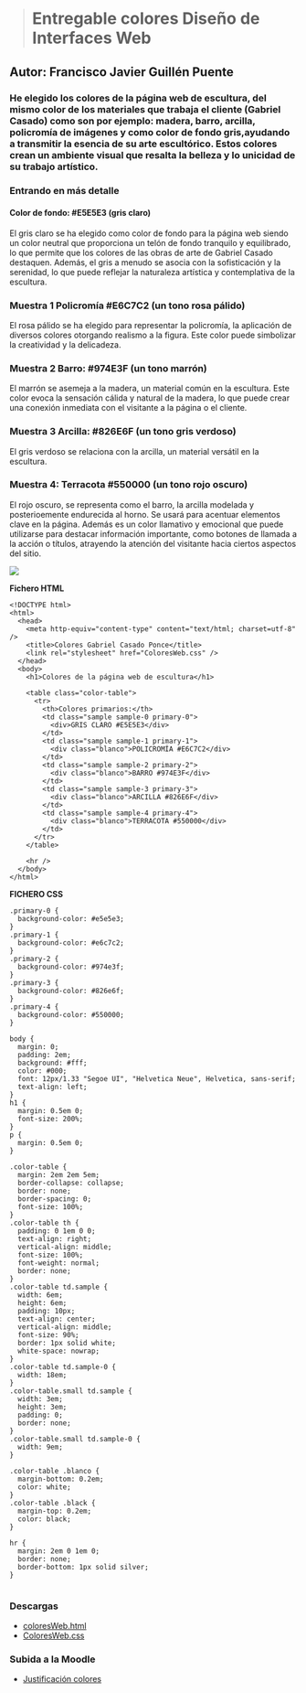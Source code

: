 > # Entregable colores Diseño de Interfaces Web

## Autor: Francisco Javier Guillén Puente

### He elegido los colores de la página web de escultura, del mismo color de los materiales que trabaja el cliente (Gabriel Casado) como son por ejemplo: madera, barro, arcilla, policromía de imágenes y como color de fondo gris,ayudando a transmitir la esencia de su arte escultórico. Estos colores crean un ambiente visual que resalta la belleza y lo unicidad de su trabajo artístico.

### Entrando en más detalle

#### Color de fondo: #E5E5E3 (gris claro)

El gris claro se ha elegido como color de fondo para la página web siendo un color neutral que proporciona un telón de fondo tranquilo y equilibrado, lo que permite que los colores de las obras de arte de Gabriel Casado destaquen. Además, el gris a menudo se asocia con la sofisticación y la serenidad, lo que puede reflejar la naturaleza artística y contemplativa de la escultura.

### Muestra 1 Policromía #E6C7C2 (un tono rosa pálido)

El rosa pálido se ha elegido para representar la policromía, la aplicación de diversos colores otorgando realismo a la figura. Este color puede simbolizar la creatividad y la delicadeza.

### Muestra 2 Barro: #974E3F (un tono marrón)

El marrón se asemeja a la madera, un material común en la escultura. Este color evoca la sensación cálida y natural de la madera, lo que puede crear una conexión inmediata con el visitante a la página o el cliente.

### Muestra 3 Arcilla: #826E6F (un tono gris verdoso)

El gris verdoso se relaciona con la arcilla, un material versátil en la escultura.

### Muestra 4: Terracota #550000 (un tono rojo oscuro)

El rojo oscuro, se representa como el barro, la arcilla modelada y posterioemente endurecida al horno. Se usará para acentuar elementos clave en la página. Además es un color llamativo y emocional que puede utilizarse para destacar información importante, como botones de llamada a la acción o títulos, atrayendo la atención del visitante hacia ciertos aspectos del sitio.

![](./Justificación%20colores.png)

**Fichero HTML**

```
<!DOCTYPE html>
<html>
  <head>
    <meta http-equiv="content-type" content="text/html; charset=utf-8" />
    <title>Colores Gabriel Casado Ponce</title>
    <link rel="stylesheet" href="ColoresWeb.css" />
  </head>
  <body>
    <h1>Colores de la página web de escultura</h1>

    <table class="color-table">
      <tr>
        <th>Colores primarios:</th>
        <td class="sample sample-0 primary-0">
          <div>GRIS CLARO #E5E5E3</div>
        </td>
        <td class="sample sample-1 primary-1">
          <div class="blanco">POLICROMÍA #E6C7C2</div>
        </td>
        <td class="sample sample-2 primary-2">
          <div class="blanco">BARRO #974E3F</div>
        </td>
        <td class="sample sample-3 primary-3">
          <div class="blanco">ARCILLA #826E6F</div>
        </td>
        <td class="sample sample-4 primary-4">
          <div class="blanco">TERRACOTA #550000</div>
        </td>
      </tr>
    </table>

    <hr />
  </body>
</html>

```

**FICHERO CSS**

```
.primary-0 {
  background-color: #e5e5e3;
}
.primary-1 {
  background-color: #e6c7c2;
}
.primary-2 {
  background-color: #974e3f;
}
.primary-3 {
  background-color: #826e6f;
}
.primary-4 {
  background-color: #550000;
}

body {
  margin: 0;
  padding: 2em;
  background: #fff;
  color: #000;
  font: 12px/1.33 "Segoe UI", "Helvetica Neue", Helvetica, sans-serif;
  text-align: left;
}
h1 {
  margin: 0.5em 0;
  font-size: 200%;
}
p {
  margin: 0.5em 0;
}

.color-table {
  margin: 2em 2em 5em;
  border-collapse: collapse;
  border: none;
  border-spacing: 0;
  font-size: 100%;
}
.color-table th {
  padding: 0 1em 0 0;
  text-align: right;
  vertical-align: middle;
  font-size: 100%;
  font-weight: normal;
  border: none;
}
.color-table td.sample {
  width: 6em;
  height: 6em;
  padding: 10px;
  text-align: center;
  vertical-align: middle;
  font-size: 90%;
  border: 1px solid white;
  white-space: nowrap;
}
.color-table td.sample-0 {
  width: 18em;
}
.color-table.small td.sample {
  width: 3em;
  height: 3em;
  padding: 0;
  border: none;
}
.color-table.small td.sample-0 {
  width: 9em;
}

.color-table .blanco {
  margin-bottom: 0.2em;
  color: white;
}
.color-table .black {
  margin-top: 0.2em;
  color: black;
}

hr {
  margin: 2em 0 1em 0;
  border: none;
  border-bottom: 1px solid silver;
}


```

### Descargas

- [coloresWeb.html](./ColoresWeb.html)
- [ColoresWeb.css](./ColoresWeb.css)

### Subida a la Moodle

- [Justificación colores](./Fguillen[1749]Justificacion_colores.zip)
